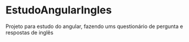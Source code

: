 # EstudoAngularIngles
Projeto para estudo do angular, fazendo ums questionário de pergunta e respostas de inglês

